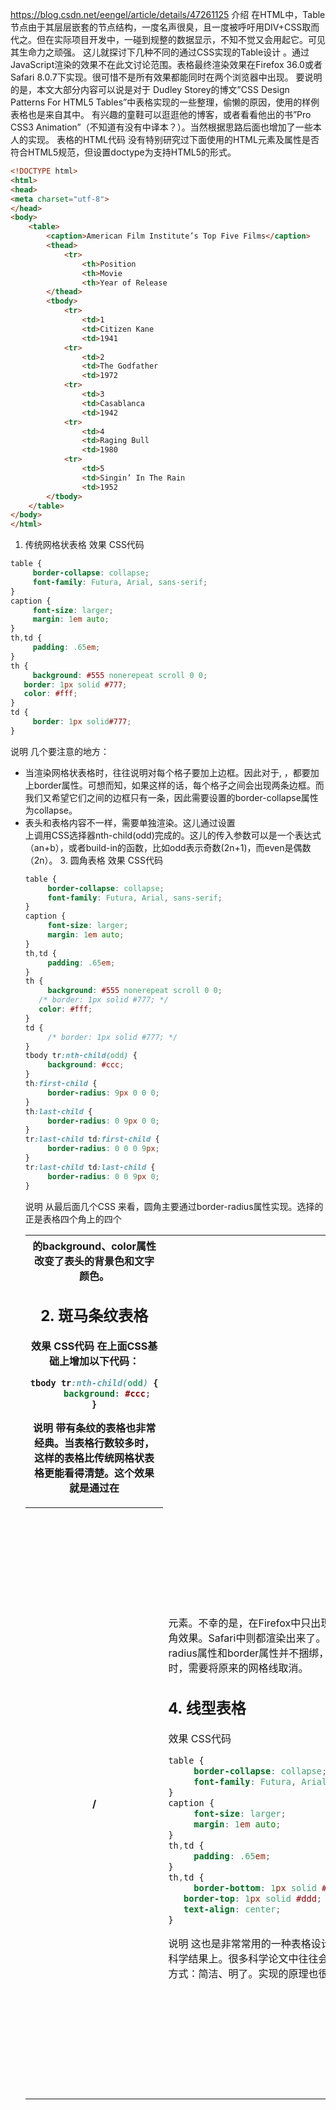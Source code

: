 https://blog.csdn.net/eengel/article/details/47261125
介绍
在HTML中，Table节点由于其层层嵌套的节点结构，一度名声很臭，且一度被呼吁用DIV+CSS取而代之。但在实际项目开发中，一碰到规整的数据显示，不知不觉又会用起它。可见其生命力之顽强。
这儿就探讨下几种不同的通过CSS实现的Table设计 。通过JavaScript渲染的效果不在此文讨论范围。表格最终渲染效果在Firefox 36.0或者Safari 8.0.7下实现。很可惜不是所有效果都能同时在两个浏览器中出现。
要说明的是，本文大部分内容可以说是对于 Dudley Storey的博文”CSS Design Patterns For HTML5 Tables”中表格实现的一些整理，偷懒的原因，使用的样例表格也是来自其中。 有兴趣的童鞋可以逛逛他的博客，或者看看他出的书”Pro CSS3 Animation”（不知道有没有中译本？）。当然根据思路后面也增加了一些本人的实现。
表格的HTML代码
没有特别研究过下面使用的HTML元素及属性是否符合HTML5规范，但设置doctype为支持HTML5的形式。
```html
<!DOCTYPE html>
<html>
<head>
<meta charset="utf-8">
</head>
<body>
	<table>
		<caption>American Film Institute’s Top Five Films</caption>
		<thead>
			<tr>
				<th>Position
				<th>Movie
				<th>Year of Release
		</thead>
		<tbody>
			<tr>
				<td>1
				<td>Citizen Kane
				<td>1941
			<tr>
				<td>2
				<td>The Godfather
				<td>1972
			<tr>
				<td>3
				<td>Casablanca
				<td>1942
			<tr>
				<td>4
				<td>Raging Bull
				<td>1980
			<tr>
				<td>5
				<td>Singin’ In The Rain
				<td>1952
		</tbody>
	</table>
</body>
</html>
```
1.    传统网格状表格
效果
CSS代码
```css
table {
     border-collapse: collapse;
     font-family: Futura, Arial, sans-serif;
}
caption {
     font-size: larger;
     margin: 1em auto;
}
th,td {
     padding: .65em;
}
th {
     background: #555 nonerepeat scroll 0 0;
   border: 1px solid #777;
   color: #fff;
}
td {
     border: 1px solid#777;
}
```
说明
几个要注意的地方：
- 当渲染网格状表格时，往往说明对每个格子要加上边框。因此对于<th>, <td>，都要加上border属性。可想而知，如果这样的话，每个格子之间会出现两条边框。而我们又希望它们之间的边框只有一条，因此需要设置<table>的border-collapse属性为collapse。
- 表头和表格内容不一样，需要单独渲染。这儿通过设置<th>的background、color属性改变了表头的背景色和文字颜色。
## 2.    斑马条纹表格
效果
CSS代码
在上面CSS基础上增加以下代码：
```css
tbody tr:nth-child(odd) {
     background: #ccc;
}
```
说明
带有条纹的表格也非常经典。当表格行数较多时，这样的表格比传统网格状表格更能看得清楚。这个效果就是通过在<tr>上调用CSS选择器nth-child(odd)完成的。这儿的传入参数可以是一个表达式（an+b），或者build-in的函数，比如odd表示奇数(2n+1)，而even是偶数（2n）。
3.    圆角表格
效果
CSS代码
```css
table {
     border-collapse: collapse;
     font-family: Futura, Arial, sans-serif;
}
caption {
     font-size: larger;
     margin: 1em auto;
}
th,td {
     padding: .65em;
}
th {
     background: #555 nonerepeat scroll 0 0;
   /* border: 1px solid #777; */
   color: #fff;
}
td {
     /* border: 1px solid #777; */
}
tbody tr:nth-child(odd) {
     background: #ccc;
}
th:first-child {
     border-radius: 9px 0 0 0;
}
th:last-child {
     border-radius: 0 9px 0 0;
}
tr:last-child td:first-child {
     border-radius: 0 0 0 9px;
}
tr:last-child td:last-child {
     border-radius: 0 0 9px 0;
}
```
说明
从最后面几个CSS 来看，圆角主要通过border-radius属性实现。选择的正是表格四个角上的四个<th>/<td>元素。不幸的是，在Firefox中只出现了上面两个圆角效果。Safari中则都渲染出来了。
而border-radius属性和border属性并不捆绑，因此要做圆角时，需要将原来的网格线取消。
## 4.    线型表格
效果
CSS代码
```css
table {
     border-collapse: collapse;
     font-family: Futura, Arial, sans-serif;
}
caption {
     font-size: larger;
     margin: 1em auto;
}
th,td {
     padding: .65em;
}
th,td {
     border-bottom: 1px solid #ddd;
   border-top: 1px solid #ddd;
   text-align: center;
}
```
说明
这也是非常常用的一种表格设计，多用在展示科学结果上。很多科学论文中往往会用这样的设计方式：简洁、明了。实现的原理也很简单，将原来<th>/<td>上的border属性拆分开来，通过border-top和border-bottom只渲染上下的网格线。当然为了格子之间不出现两条线，每个格子的线还要连到一起，务必设置<table>的border-collapse属性为collapse。
5.    表格行上的立体悬停效果
效果
CSS代码
在上面CSS基础上增加以下代码：
tbody tr:hover {
     background: linear-gradient(#fff,#aaa);
     font-size: 17px;
}
说明
总的来说，表格是一种二维呈现，HTML中产生的表格看起来就像和纸上画的一样。但其实它也能实现一些立体的效果，就像这儿展示的，当鼠标悬停在某一行上时，该行突出在渐变的灰色背景上，字体微微变大，有一种被放大的效果。这是通过在<tr>上加上hover选择器，并设置了background属性值为inear-gradient(#fff, #aaa)，并增加了font-size